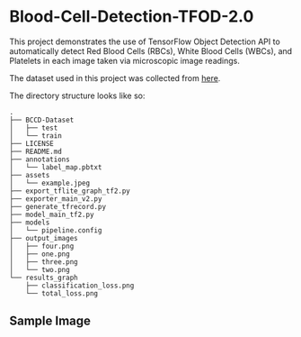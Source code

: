 # Blood-Cell-Detection-TFOD-2.0

This project demonstrates the use of TensorFlow Object Detection API to automatically detect Red Blood Cells (RBCs), White Blood Cells (WBCs), and Platelets in each image taken via microscopic image readings.

The dataset used in this project was collected from [here](https://github.com/Shenggan/BCCD_Dataset).

The directory structure looks like so:

```
.
├── BCCD-Dataset
│   ├── test
│   └── train
├── LICENSE
├── README.md
├── annotations
│   └── label_map.pbtxt
├── assets
│   └── example.jpeg
├── export_tflite_graph_tf2.py
├── exporter_main_v2.py
├── generate_tfrecord.py
├── model_main_tf2.py
├── models
│   └── pipeline.config
├── output_images
│   ├── four.png
│   ├── one.png
│   ├── three.png
│   └── two.png
└── results_graph
    ├── classification_loss.png
    └── total_loss.png
```

## Sample Image
